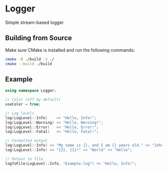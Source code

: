 # Logger

Simple stream-based logger.

## Building from Source

Make sure CMake is installed and run the following commands:

```sh
cmake -B ./build -S ./
cmake --build ./build
```

## Example

```cpp
using namespace Logger;

// Color (off by default)
useColor = true;

// Log levels
log(LogLevel::Info)    << "Hello, Info!";
log(LogLevel::Warning) << "Hello, Warning!";
log(LogLevel::Error)   << "Hello, Error!";
log(LogLevel::Fatal)   << "Hello, Fatal!";

// Formatted output
log(LogLevel::Info) << "My name is {}, and I am {} years old." << "John" << 35;
log(LogLevel::Info) << "{2}, {1}!" << "World" << "Hello";

// Output to file
logToFile(LogLevel::Info, "Example.log") << "Hello, Info!";
```
